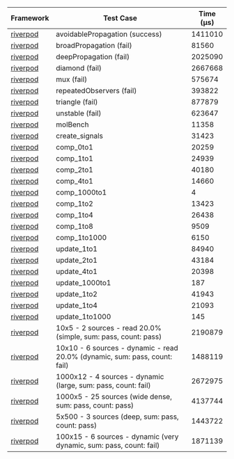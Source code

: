 | Framework | Test Case | Time (μs) |
| --- | --- | --- |
| [riverpod](https://github.com/rrousselGit/riverpod) | avoidablePropagation (success) | 1411010 |
| [riverpod](https://github.com/rrousselGit/riverpod) | broadPropagation (fail) | 81560 |
| [riverpod](https://github.com/rrousselGit/riverpod) | deepPropagation (fail) | 2025090 |
| [riverpod](https://github.com/rrousselGit/riverpod) | diamond (fail) | 2667668 |
| [riverpod](https://github.com/rrousselGit/riverpod) | mux (fail) | 575674 |
| [riverpod](https://github.com/rrousselGit/riverpod) | repeatedObservers (fail) | 393822 |
| [riverpod](https://github.com/rrousselGit/riverpod) | triangle (fail) | 877879 |
| [riverpod](https://github.com/rrousselGit/riverpod) | unstable (fail) | 623647 |
| [riverpod](https://github.com/rrousselGit/riverpod) | molBench | 11358 |
| [riverpod](https://github.com/rrousselGit/riverpod) | create_signals | 31423 |
| [riverpod](https://github.com/rrousselGit/riverpod) | comp_0to1 | 20259 |
| [riverpod](https://github.com/rrousselGit/riverpod) | comp_1to1 | 24939 |
| [riverpod](https://github.com/rrousselGit/riverpod) | comp_2to1 | 40180 |
| [riverpod](https://github.com/rrousselGit/riverpod) | comp_4to1 | 14660 |
| [riverpod](https://github.com/rrousselGit/riverpod) | comp_1000to1 | 4 |
| [riverpod](https://github.com/rrousselGit/riverpod) | comp_1to2 | 13423 |
| [riverpod](https://github.com/rrousselGit/riverpod) | comp_1to4 | 26438 |
| [riverpod](https://github.com/rrousselGit/riverpod) | comp_1to8 | 9509 |
| [riverpod](https://github.com/rrousselGit/riverpod) | comp_1to1000 | 6150 |
| [riverpod](https://github.com/rrousselGit/riverpod) | update_1to1 | 84940 |
| [riverpod](https://github.com/rrousselGit/riverpod) | update_2to1 | 43184 |
| [riverpod](https://github.com/rrousselGit/riverpod) | update_4to1 | 20398 |
| [riverpod](https://github.com/rrousselGit/riverpod) | update_1000to1 | 187 |
| [riverpod](https://github.com/rrousselGit/riverpod) | update_1to2 | 41943 |
| [riverpod](https://github.com/rrousselGit/riverpod) | update_1to4 | 21093 |
| [riverpod](https://github.com/rrousselGit/riverpod) | update_1to1000 | 145 |
| [riverpod](https://github.com/rrousselGit/riverpod) | 10x5 - 2 sources - read 20.0% (simple, sum: pass, count: pass) | 2190879 |
| [riverpod](https://github.com/rrousselGit/riverpod) | 10x10 - 6 sources - dynamic - read 20.0% (dynamic, sum: pass, count: fail) | 1488119 |
| [riverpod](https://github.com/rrousselGit/riverpod) | 1000x12 - 4 sources - dynamic (large, sum: pass, count: fail) | 2672975 |
| [riverpod](https://github.com/rrousselGit/riverpod) | 1000x5 - 25 sources (wide dense, sum: pass, count: pass) | 4137744 |
| [riverpod](https://github.com/rrousselGit/riverpod) | 5x500 - 3 sources (deep, sum: pass, count: pass) | 1443722 |
| [riverpod](https://github.com/rrousselGit/riverpod) | 100x15 - 6 sources - dynamic (very dynamic, sum: pass, count: fail) | 1871139 |
